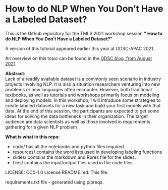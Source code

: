 # How to do NLP When You Don’t Have a Labeled Dataset?

This is the Github repository for the TMLS 2021 workshop session **"
How to do NLP When You Don’t Have a Labeled Dataset?"**

A version of this tutorial appeared earlier this year at ODSC-APAC 2021. 

An overview on this topic can be found in the [ODSC blog, from August 2021](https://odsc.com/nlp-without-a-readymade-dataset/).  

**Abstract:**  
Lack of a readily available dataset is a commonly seen scenario in industry projects involving NLP. It is also a situation researchers venturing into new problems or new languages often encounter. However, both traditional textbooks, as well as tutorials and workshops primarily focus on modeling and deploying models. In this workshop, I will introduce some strategies to create labeled datasets for a new task and build your first models with that data. At the end of this session, the participants are expected to get some ideas for solving the data bottleneck in their organization. The target audience are data scientists as well as those involved in requirements gathering for a given NLP problem
  
  
**What is what in this repo:**
- code/ has all the notebooks and python files required.
- resources/ contains the word lists used in developing labeling functions  
- slides/ contains the markdown and Rpres file for the slides.
- files/ contains the input/output files used in the code files.

LICENSE:  CC0-1.0 License
README.md: This file. 

requirements.txt file - generated using pipreqs.
